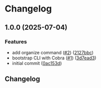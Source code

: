 # Changelog

## 1.0.0 (2025-07-04)


### Features

* add organize command ([#2](https://github.com/stianfro/toolbelt/issues/2)) ([2127bbc](https://github.com/stianfro/toolbelt/commit/2127bbcab6f1f39e8c2a95814041196c3eaa1bcf))
* bootstrap CLI with Cobra ([#1](https://github.com/stianfro/toolbelt/issues/1)) ([3d7ead3](https://github.com/stianfro/toolbelt/commit/3d7ead3eccee66f27eac22321b60e33721fcbd4c))
* initial commit ([0ac153d](https://github.com/stianfro/toolbelt/commit/0ac153d4bcb4f990e73ba6fe8758d50c2f370cbb))

## Changelog
